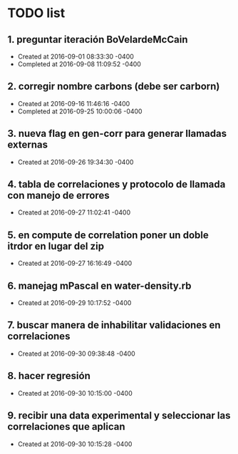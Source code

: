 # TODO list
## 1. preguntar iteración BoVelardeMcCain
- Created at   2016-09-01 08:33:30 -0400
- Completed at 2016-09-08 11:09:52 -0400

## 2. corregir nombre carbons (debe ser carborn)
- Created at   2016-09-16 11:46:16 -0400
- Completed at 2016-09-25 10:00:06 -0400

## 3. nueva flag en gen-corr para generar llamadas externas
- Created at   2016-09-26 19:34:30 -0400

## 4. tabla de correlaciones y protocolo de llamada con manejo de errores
- Created at   2016-09-27 11:02:41 -0400

## 5. en compute de correlation poner un doble itrdor en lugar del zip
- Created at   2016-09-27 16:16:49 -0400

## 6. manejag mPascal en water-density.rb
- Created at   2016-09-29 10:17:52 -0400

## 7. buscar manera de inhabilitar validaciones en correlaciones
- Created at   2016-09-30 09:38:48 -0400

## 8. hacer regresión
- Created at   2016-09-30 10:15:00 -0400

## 9. recibir una data experimental y seleccionar las correlaciones que aplican
- Created at   2016-09-30 10:15:28 -0400

